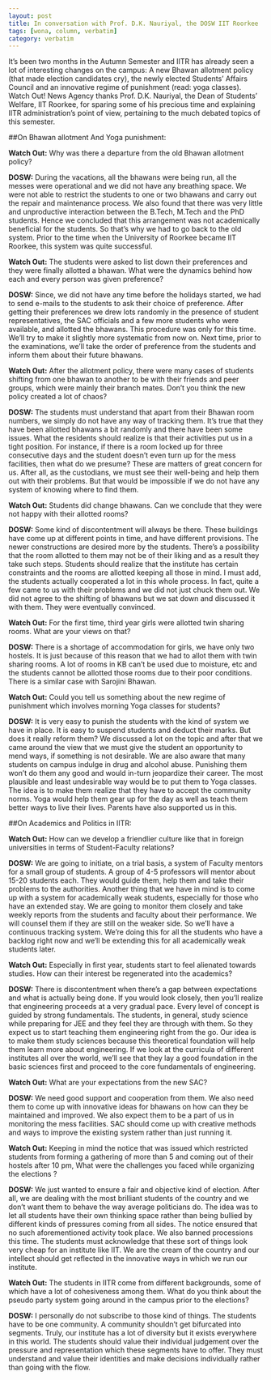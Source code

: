 ```yaml
---
layout: post
title: In conversation with Prof. D.K. Nauriyal, the DOSW IIT Roorkee
tags: [wona, column, verbatim]
category: verbatim 
---
```


It’s been two months in the Autumn Semester and IITR has already seen a lot of interesting changes on the campus: A new Bhawan allotment policy (that made election candidates cry), the newly elected Students’ Affairs Council and an innovative regime of punishment (read: yoga classes). Watch Out! News Agency thanks Prof. D.K. Nauriyal, the Dean of Students’ Welfare, IIT Roorkee, for sparing some of his precious time and explaining IITR administration’s point of view, pertaining to the much debated topics of this semester. 

##On Bhawan allotment And Yoga punishment:

**Watch Out:** Why was there a departure from the old Bhawan allotment policy?

****DOSW:**** During the vacations, all the bhawans were being run, all the messes were operational and we did not have any breathing space. We were not able to restrict the students to one or two bhawans and carry out the repair and maintenance process. We also found that there was very little and unproductive interaction between the B.Tech, M.Tech and the PhD students. Hence we concluded that this arrangement was not academically beneficial for the students. So that’s why we had to go back to the old system. Prior to the time when the University of Roorkee became IIT Roorkee, this system was quite successful.

**Watch Out:** The students were asked to list down their preferences and they were finally allotted a bhawan. What were the dynamics behind how each and every person was given preference?

****DOSW:**** Since, we did not have any time before the holidays started, we had to send e-mails to the students to ask their choice of preference. After getting their preferences we drew lots randomly in the presence of student representatives, the SAC officials and a few more students who were available, and allotted the bhawans. 
This procedure was only for this time. We’ll try to make it slightly more systematic from now on. Next time, prior to the examinations, we’ll take the order of preference from the students and inform them about their future bhawans. 

**Watch Out:** After the allotment policy, there were many cases of students shifting from one bhawan to another to be with their friends and peer groups, which were mainly their branch mates. Don’t you think the new policy created a lot of chaos?

****DOSW:**** The students must understand that apart from their Bhawan room numbers, we simply do not have any way of tracking them. It’s true that they have been allotted bhawans a bit randomly and there have been some issues. What the residents should realize is that their activities put us in a tight position. For instance, if there is a room locked up for three consecutive days and the student doesn’t even turn up for the mess facilities, then what do we presume? 
These are matters of great concern for us. After all, as the custodians, we must see their well-being and help them out with their problems. But that would be impossible if we do not have any system of knowing where to find them. 

**Watch Out:** Students did change bhawans. Can we conclude that they were not happy with their allotted rooms?

****DOSW:**** Some kind of discontentment will always be there. These buildings have come up at different points in time, and have different provisions. The newer constructions are desired more by the students. There’s a possibility that the room allotted to them may not be of their liking and as a result they take such steps. Students should realize that the institute has certain constraints and the rooms are allotted keeping all those in mind. 
I must add, the students actually cooperated a lot in this whole process. In fact, quite a few came to us with their problems and we did not just chuck them out. We did not agree to the shifting of bhawans but we sat down and discussed it with them. They were eventually convinced.

**Watch Out:** For the first time, third year girls were allotted twin sharing rooms. What are your views on that?

****DOSW:**** There is a shortage of accommodation for girls, we have only two hostels. It is just because of this reason that we had to allot them with twin sharing rooms. A lot of rooms in KB can’t be used due to moisture, etc and the students cannot be allotted those rooms due to their poor conditions. There is a similar case with Sarojini Bhawan.

**Watch Out:** Could you tell us something about the new regime of punishment which involves morning Yoga classes for students?

****DOSW:**** It is very easy to punish the students with the kind of system we have in place. It is easy to suspend students and deduct their marks. But does it really reform them? We discussed a lot on the topic and after that we came around the view that we must give the student an opportunity to mend ways, if something is not desirable. We are also aware that many students on campus indulge in drug and alcohol abuse. Punishing them won’t do them any good and would in-turn jeopardize their career. 
The most plausible and least undesirable way would be to put them to Yoga classes. The idea is to make them realize that they have to accept the community norms. Yoga would help them gear up for the day as well as teach them better ways to live their lives. Parents have also supported us in this. 

##On Academics and Politics in IITR:

**Watch Out:** How can we develop a friendlier culture like that in foreign universities in terms of Student-Faculty relations?

**DOSW:** We are going to initiate, on a trial basis, a system of Faculty mentors for a small group of students. A group of 4-5 professors will mentor about 15-20 students each. They would guide them, help them and take their problems to the authorities. Another thing that we have in mind is to come up with a system for academically weak students, especially for those who have an extended stay. We are going to monitor them closely and take weekly reports from the students and faculty about their performance. We will counsel them if they are still on the weaker side. So we’ll have a continuous tracking system. We’re doing this for all the students who have a backlog right now and we’ll be extending this for all academically weak students later.

**Watch Out:** Especially in first year, students start to feel alienated towards studies. How can their interest be regenerated into the academics?

**DOSW:** There is discontentment when there’s a gap between expectations and what is actually being done. If you would look closely, then you’ll realize that engineering proceeds at a very gradual pace. Every level of concept is guided by strong fundamentals. The students, in general, study science while preparing for JEE and they feel they are through with them. So they expect us to start teaching them engineering right from the go. Our idea is to make them study sciences because this theoretical foundation will help them learn more about engineering. If we look at the curricula of different institutes all over the world, we’ll see that they lay a good foundation in the basic sciences first and proceed to the core fundamentals of engineering.

**Watch Out:** What are your expectations from the new SAC?

**DOSW:** We need good support and cooperation from them. We also need them to come up with innovative ideas for bhawans on how can they be maintained and improved. We also expect them to be a part of us in monitoring the mess facilities. SAC should come up with creative methods and ways to improve the existing system rather than just running it.

**Watch Out:** Keeping in mind the notice that was issued which restricted students from forming a gathering of more than 5 and coming out of their hostels after 10 pm, What were the challenges you faced while organizing the elections ?

**DOSW:** We just wanted to ensure a fair and objective kind of election. After all, we are dealing with the most brilliant students of the country and we don’t want them to behave the way average politicians do. The idea was to let all students have their own thinking space rather than being bullied by different kinds of pressures coming from all sides. The notice ensured that no such aforementioned activity took place. We also banned processions this time. The students must acknowledge that these sort of things look very cheap for an institute like IIT. We are the cream of the country and our intellect should get reflected in the innovative ways in which we run our institute.  

**Watch Out:** The students in IITR come from different backgrounds, some of which have a lot of cohesiveness among them. What do you think about the pseudo party system going around in the campus prior to the elections?

**DOSW:** I personally do not subscribe to those kind of things. The students have to be one community. A community shouldn’t get bifurcated into segments. Truly, our institute has a lot of diversity but it exists everywhere in this world. The students should value their individual judgement over the pressure and representation which these segments have to offer. They must understand and value their identities and make decisions individually rather than going with the flow.
